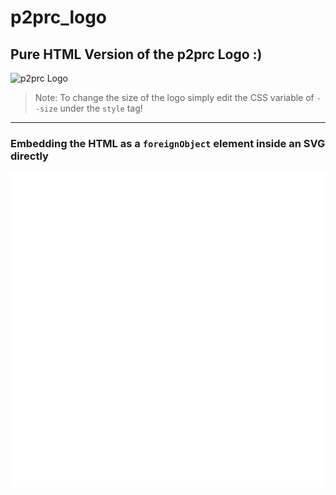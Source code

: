 
# p2prc_logo

## Pure HTML Version of the p2prc Logo :)
![p2prc Logo](https://user-images.githubusercontent.com/55647468/204634868-07e94b6d-65f5-4446-a11f-7a14f11edff9.png)

> Note: To change the size of the logo simply edit the CSS variable of `--size` under the `style` tag!

---

### Embedding the HTML as a `foreignObject` element inside an SVG directly

![](embed.svg)



